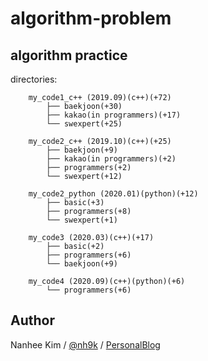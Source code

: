 # algorithm-problem

## algorithm practice  

directories:

		my_code1_c++ (2019.09)(c++)(+72)
            ├── baekjoon(+30)
            ├── kakao(in programmers)(+17)
            └── swexpert(+25)

		my_code2_c++ (2019.10)(c++)(+25)
            ├── baekjoon(+9)
            ├── kakao(in programmers)(+2)
            ├── programmers(+2)
            └── swexpert(+12)

		my_code2_python (2020.01)(python)(+12)
            ├── basic(+3)
            ├── programmers(+8)
            └── swexpert(+1)

		my_code3 (2020.03)(c++)(+17)
            ├── basic(+2)
            ├── programmers(+6)
            └── baekjoon(+9)

		my_code4 (2020.09)(c++)(python)(+6)
            └── programmers(+6)

## Author
Nanhee Kim / [@nh9k](https://github.com/nh9k) / [PersonalBlog](https://blog.naver.com/kimnanhee97)
